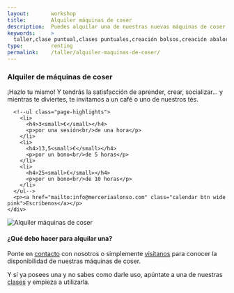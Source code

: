 ```yaml
---
layout:       workshop
title:        Alquiler máquinas de coser
description:  Puedes alquilar una de nuestras nuevas máquinas de coser de la casa Bernina cuando lo desees
keywords:     > 
  taller,clase puntual,clases puntuales,creación bolsos,creación abalorios,mercería,merceria,mercería alonso,merceria majadahonda,merceria madrid
type:         renting
permalink:    /taller/alquiler-maquinas-de-coser/
---
```


  <section class="page-item page-item-center">
    <div class="page-item-inner">
      <h3>Alquiler de máquinas de coser</h3>
      <p>¡Hazlo tu mismo! Y tendrás la satisfacción de aprender, crear, socializar… y mientras te diviertes, te invitamos a un café o uno de nuestros tés.</p>

      <!--ul class="page-highlights">
        <li>
          <h4>3<small>€</small></h4>
          <p>por una sesión<br/>de una hora</p>
        </li>
        <li>
          <h4>13,5<small>€</small></h4>
          <p>por un bono<br/>de 5 horas</p>
        </li>
        <li>
          <h4>25<small>€</small></h4>
          <p>por un bono<br/>de 10 horas</p>
        </li>
      </ul-->
      <p><a href="mailto:info@merceriaalonso.com" class="calendar btn wide pink">Escríbenos</a></p>
    </div>
  </section>

  <section class="page-item page-item-odd">
    <div class="page-item-inner">
      <div class="page-align-left page-type-image">
        <img src="/img/workshop/sewing-machine.png" class="sewing-machine" alt="Alquiler máquinas de coser" title="Alquiler máquinas de coser">
      </div>
      <div class="page-align-right page-type-content">
        <h4>¿Qué debo hacer para alquilar una?</h4>
        <p>Ponte en <a href="/contacto/" class="pink">contacto</a> con nosotros o simplemente <a href="/localizacion/" class="pink">visítanos</a> para conocer la disponibilidad de nuestras máquinas de coser.</p>
        <p>Y sí ya posees una y no sabes como darle uso, apúntate a una de nuestras <a href="/taller/" class="pink">clases</a> y empieza a utilizarla.</p>
      </div>
    </div>
  </section>